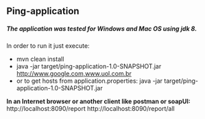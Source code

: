 ## Ping-application

##### The application was tested for Windows and Mac OS using jdk 8.

In order to run it just execute:

- mvn clean install
- java -jar target/ping-application-1.0-SNAPSHOT.jar http://www.google.com,www.uol.com.br
- or to get hosts from application.properties: java -jar target/ping-application-1.0-SNAPSHOT.jar

 __In an Internet browser or another client like postman or soapUI:__
http://localhost:8090/report
http://localhost:8090/report/all